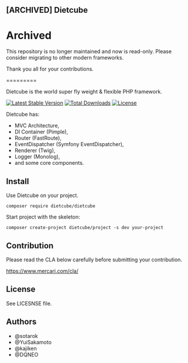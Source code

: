 [ARCHIVED] Dietcube
----------
# Archived

This repository is no longer maintained and now is read-only.
Please consider migrating to other modern frameworks.

Thank you all for your contributions.

=========

Dietcube is the world super fly weight & flexible PHP framework.

[![Latest Stable Version](https://poser.pugx.org/dietcube/dietcube/v/stable)](https://packagist.org/packages/dietcube/dietcube)
[![Total Downloads](https://poser.pugx.org/dietcube/dietcube/downloads)](https://packagist.org/packages/dietcube/dietcube)
[![License](https://poser.pugx.org/dietcube/dietcube/license)](https://packagist.org/packages/dietcube/dietcube)

Dietcube has:

* MVC Architecture,
* DI Container (Pimple),
* Router (FastRoute),
* EventDispatcher (Symfony EventDispatcher),
* Renderer (Twig),
* Logger (Monolog),
* and some core components.


Install
---------

Use Dietcube on your project.

```
composer require dietcube/dietcube
```

Start project with the skeleton:

```
composer create-project dietcube/project -s dev your-project
```

Contribution
---------

Please read the CLA below carefully before submitting your contribution.

https://www.mercari.com/cla/


License
---------

See LICESNSE file.

Authors
---------

* @sotarok
* @YuiSakamoto
* @kajiken
* @DQNEO

